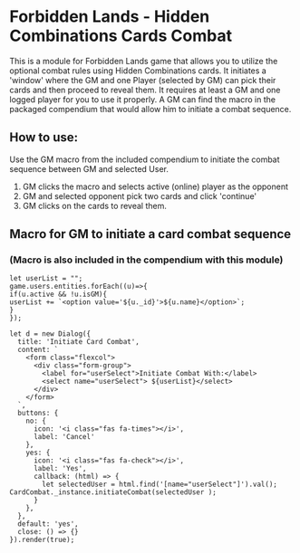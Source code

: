 # Forbidden Lands - Hidden Combinations Cards Combat

This is a module for Forbidden Lands game that allows you to utilize the optional combat rules using  Hidden Combinations cards.
It initiates a 'window' where the GM and one Player (selected by GM) can pick their cards and then proceed to reveal them.
It requires at least  a GM and one logged player for you to use it properly.
A GM can find the macro in the packaged compendium that would allow him to initiate a combat sequence.

## How to use:

Use the GM macro from the included compendium to initiate the combat sequence between GM and selected User.

1. GM clicks the macro and selects active (online) player as the opponent
2. GM and selected opponent pick two cards and click 'continue'
3. GM clicks on the cards to reveal them.

## Macro for GM to initiate a card combat sequence

### (Macro is also included in the compendium with this module)

```
let userList = "";
game.users.entities.forEach((u)=>{
if(u.active && !u.isGM){
userList += `<option value='${u._id}'>${u.name}</option>`;
}
});

let d = new Dialog({
  title: 'Initiate Card Combat',
  content: `
    <form class="flexcol">      
      <div class="form-group">
        <label for="userSelect">Initiate Combat With:</label>
        <select name="userSelect"> ${userList}</select>
      </div>      
    </form>
  `,
  buttons: {
    no: {
      icon: '<i class="fas fa-times"></i>',
      label: 'Cancel'
    },
    yes: {
      icon: '<i class="fas fa-check"></i>',
      label: 'Yes',
      callback: (html) => {
        let selectedUser = html.find('[name="userSelect"]').val();        
CardCombat._instance.initiateCombat(selectedUser );
      }
    },
  },
  default: 'yes',
  close: () => {}
}).render(true);
```
